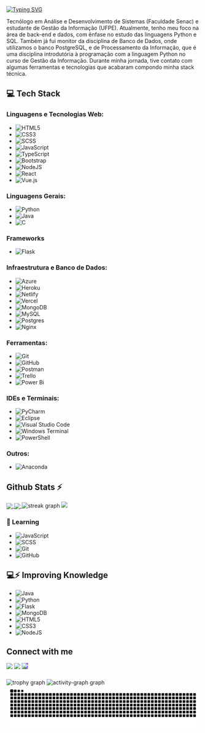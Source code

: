 [![Typing SVG](https://readme-typing-svg.demolab.com?font=Fira+Code&pause=1000&width=435&lines=Ol%C3%A1%2C+Sou+Caio+Marinho)](https://git.io/typing-svg)

Tecnólogo em Análise e Desenvolvimento de Sistemas (Faculdade Senac) e estudante de Gestão da Informação (UFPE). Atualmente, tenho meu foco na área de back-end e dados, com ênfase no estudo das linguagens Python e SQL. Também já fui monitor da disciplina de Banco de Dados, onde utilizamos o banco PostgreSQL, e de Processamento da Informação, que é uma disciplina introdutória à programação com a linguagem Python no curso de Gestão da Informação. Durante minha jornada, tive contato com algumas ferramentas e tecnologias que acabaram compondo minha stack técnica.
<br>
## 💻 Tech Stack
### Linguagens e Tecnologias Web:
- ![HTML5](https://img.shields.io/badge/html5-%23E34F26.svg?style=for-the-badge&logo=html5&logoColor=white)  
- ![CSS3](https://img.shields.io/badge/css3-%231572B6.svg?style=for-the-badge&logo=css3&logoColor=white)
- ![SCSS](https://img.shields.io/badge/SCSS-hotpink.svg?style=for-the-badge&logo=SASS&logoColor=white)  
- ![JavaScript](https://img.shields.io/badge/javascript-%23323330.svg?style=for-the-badge&logo=javascript&logoColor=%23F7DF1E)  
- ![TypeScript](https://img.shields.io/badge/typescript-%23007ACC.svg?style=for-the-badge&logo=typescript&logoColor=white)  
- ![Bootstrap](https://img.shields.io/badge/bootstrap-%238511FA.svg?style=for-the-badge&logo=bootstrap&logoColor=white)  
- ![NodeJS](https://img.shields.io/badge/node.js-6DA55F?style=for-the-badge&logo=node.js&logoColor=white)
- ![React](https://img.shields.io/badge/React-20232A?style=for-the-badge&logo=react&logoColor=61DAFB)  
- ![Vue.js](https://img.shields.io/badge/vue.js-%2335495e.svg?style=for-the-badge&logo=vuedotjs&logoColor=%234FC08D)  

### Linguagens Gerais:
- ![Python](https://img.shields.io/badge/python-3670A0?style=for-the-badge&logo=python&logoColor=ffdd54)   
- ![Java](https://img.shields.io/badge/java-%23ED8B00.svg?style=for-the-badge&logo=openjdk&logoColor=white)  
- ![C](https://img.shields.io/badge/c-%2300599C.svg?style=for-the-badge&logo=c&logoColor=white)

### Frameworks

- ![Flask](https://img.shields.io/badge/flask-%23000.svg?style=for-the-badge&logo=flask&logoColor=white) 

### Infraestrutura e Banco de Dados:
- ![Azure](https://img.shields.io/badge/azure-%230072C6.svg?style=for-the-badge&logo=microsoftazure&logoColor=white)  
- ![Heroku](https://img.shields.io/badge/heroku-%23430098.svg?style=for-the-badge&logo=heroku&logoColor=white)  
- ![Netlify](https://img.shields.io/badge/netlify-%23000000.svg?style=for-the-badge&logo=netlify&logoColor=#00C7B7)  
- ![Vercel](https://img.shields.io/badge/vercel-%23000000.svg?style=for-the-badge&logo=vercel&logoColor=white)  
- ![MongoDB](https://img.shields.io/badge/MongoDB-%234ea94b.svg?style=for-the-badge&logo=mongodb&logoColor=white)  
- ![MySQL](https://img.shields.io/badge/mysql-4479A1.svg?style=for-the-badge&logo=mysql&logoColor=white)  
- ![Postgres](https://img.shields.io/badge/postgres-%23316192.svg?style=for-the-badge&logo=postgresql&logoColor=white)  
- ![Nginx](https://img.shields.io/badge/nginx-%23009639.svg?style=for-the-badge&logo=nginx&logoColor=white)  

### Ferramentas:
- ![Git](https://img.shields.io/badge/git-%23F05033.svg?style=for-the-badge&logo=git&logoColor=white)  
- ![GitHub](https://img.shields.io/badge/github-%23121011.svg?style=for-the-badge&logo=github&logoColor=white)  
- ![Postman](https://img.shields.io/badge/Postman-FF6C37?style=for-the-badge&logo=postman&logoColor=white)  
- ![Trello](https://img.shields.io/badge/Trello-%23026AA7.svg?style=for-the-badge&logo=Trello&logoColor=white)  
- ![Power Bi](https://img.shields.io/badge/power_bi-F2C811?style=for-the-badge&logo=powerbi&logoColor=black)  

### IDEs e Terminais:
- ![PyCharm](https://img.shields.io/badge/pycharm-143?style=for-the-badge&logo=pycharm&logoColor=black&color=black&labelColor=green)  
- ![Eclipse](https://img.shields.io/badge/Eclipse-2C2255?style=for-the-badge&logo=eclipse&logoColor=white)  
- ![Visual Studio Code](https://img.shields.io/badge/Visual_Studio_Code-0078d7.svg?style=for-the-badge&logo=visual-studio-code&logoColor=white)  
- ![Windows Terminal](https://img.shields.io/badge/Windows%20Terminal-%234D4D4D.svg?style=for-the-badge&logo=windows-terminal&logoColor=white)  
- ![PowerShell](https://img.shields.io/badge/PowerShell-%235391FE.svg?style=for-the-badge&logo=powershell&logoColor=white)  

### Outros:
- ![Anaconda](https://img.shields.io/badge/Anaconda-%2344A833.svg?style=for-the-badge&logo=anaconda&logoColor=white)   


## Github Stats ⚡
<a href="https://github.com/anuraghazra/github-readme-stats">
  <img height=200 align="center" src="https://github-readme-stats.vercel.app/api?username=Caio-Marinho&theme=transparent" />
</a>
<a href="https://github.com/anuraghazra/convoychat">
  <img height=200 align="center" src="https://github-readme-stats.vercel.app/api/top-langs?username=Caio-Marinho&layout=compact&langs_count=8&card_width=320&theme=transparent" />
</a>
<img src="https://streak-stats.demolab.com?user=Caio-Marinho&locale=en&mode=daily&theme=transparent&hide_border=false&border_radius=5&order=3" height="150" alt="streak graph"  />
<img src="https://github-contributor-stats.vercel.app/api?username=Caio-Marinho&limit=5&theme=transparent&combine_all_yearly_contributions=true" />

### 🧠 Learning
- ![JavaScript](https://img.shields.io/badge/javascript-%23323330.svg?style=for-the-badge&logo=javascript&logoColor=%23F7DF1E)
- ![SCSS](https://img.shields.io/badge/SCSS-hotpink.svg?style=for-the-badge&logo=SASS&logoColor=white)  
- ![Git](https://img.shields.io/badge/git-%23F05033.svg?style=for-the-badge&logo=git&logoColor=white)  
- ![GitHub](https://img.shields.io/badge/github-%23121011.svg?style=for-the-badge&logo=github&logoColor=white)

## 💻⚡ Improving Knowledge

- ![Java](https://img.shields.io/badge/java-%23ED8B00.svg?style=for-the-badge&logo=openjdk&logoColor=white)  
- ![Python](https://img.shields.io/badge/python-3670A0?style=for-the-badge&logo=python&logoColor=ffdd54)  
- ![Flask](https://img.shields.io/badge/flask-%23000.svg?style=for-the-badge&logo=flask&logoColor=white)  
- ![MongoDB](https://img.shields.io/badge/MongoDB-%234ea94b.svg?style=for-the-badge&logo=mongodb&logoColor=white)  
- ![HTML5](https://img.shields.io/badge/html5-%23E34F26.svg?style=for-the-badge&logo=html5&logoColor=white)  
- ![CSS3](https://img.shields.io/badge/css3-%231572B6.svg?style=for-the-badge&logo=css3&logoColor=white)  
- ![NodeJS](https://img.shields.io/badge/node.js-6DA55F?style=for-the-badge&logo=node.js&logoColor=white)  

 ## Connect with me
<div align="left">
  <a href = "mailto:kaigabriel12@gmail.com"><img src="https://img.shields.io/badge/Gmail-D14836?style=for-the-badge&logo=gmail&logoColor=white" target="_blank"></a>
  <a href="https://www.linkedin.com/in/caio-marinho-oliveira/" target="_blank"><img src="https://img.shields.io/badge/-LinkedIn-%230077B5?style=for-the-badge&logo=linkedin&logoColor=white" target="_blank"></a>
  <a href="https://www.instagram.com/caio_gmarinho/" target="_blank"><img src="https://img.shields.io/badge/-Instagram-%23E4405F?style=for-the-badge&logo=instagram&logoColor=white" style="background-color: #9933FF;" target="_blank"></a>
  
</div>

###
<img src="https://github-profile-trophy.vercel.app?username=Caio-Marinho&theme=onedark&column=-1&row=1&margin-w=8&margin-h=8&no-bg=false&no-frame=false&order=4" height="150" alt="trophy graph"  />
<img src="https://github-readme-activity-graph.vercel.app/graph?username=Caio-Marinho&radius=16&theme=react&area=true&order=5" height="300" alt="activity-graph graph"  />

<picture>
  <source media="(prefers-color-scheme: dark)" srcset="https://raw.githubusercontent.com/mari4souza/mari4souza/output/github-contribution-grid-snake-dark.svg ">
  <img src="https://raw.githubusercontent.com/Caio-Marinho/Caio-Marinho/output/snake.svg" alt="Snake animation" />
</picture>
<br><br>
<!--
**Caio-Marinho/Caio-Marinho** is a ✨ _special_ ✨ repository because its `README.md` (this file) appears on your GitHub profile.

Here are some ideas to get you started:

- 🔭 I’m currently working on ...
- 🌱 I’m currently learning ...
- 👯 I’m looking to collaborate on ...
- 🤔 I’m looking for help with ...
- 💬 Ask me about ...
- 📫 How to reach me: ...
- 😄 Pronouns: ...
- ⚡ Fun fact: ...
-->
